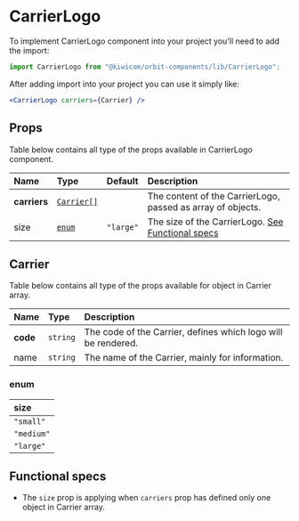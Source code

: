 # CarrierLogo
To implement CarrierLogo component into your project you'll need to add the import:
```jsx
import CarrierLogo from "@kiwicom/orbit-components/lib/CarrierLogo";
```
After adding import into your project you can use it simply like:
```jsx
<CarrierLogo carriers={Carrier} />
```
## Props
Table below contains all type of the props available in CarrierLogo component.

| Name          | Type                             | Default         | Description                      |
| :------------ | :------------------------------- | :-------------- | :------------------------------- |
| **carriers**  | [`Carrier[]`](#carrier) |                 | The content of the CarrierLogo, passed as array of objects.
| size          | [`enum`](#enum)                  | `"large"`       | The size of the CarrierLogo. [See Functional specs](functional-specs)

## Carrier
Table below contains all type of the props available for object in Carrier array.

| Name     | Type     | Description                      |
| :------- | :------- | :------------------------------- |
| **code** | `string` | The code of the Carrier, defines which logo will be rendered.
| name     | `string` | The name of the Carrier, mainly for information.

### enum

| size       |
| :--------- |
| `"small"`  |
| `"medium"` |
| `"large"`  |

## Functional specs
* The `size` prop is applying when `carriers` prop has defined only one object in Carrier array.
